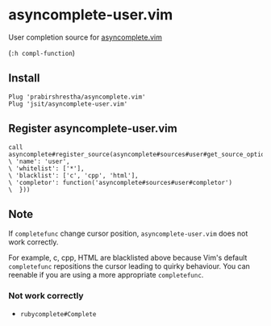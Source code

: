 # asyncomplete-user.vim

User completion source for [asyncomplete.vim](https://github.com/prabirshrestha/asyncomplete.vim)

(`:h compl-function`)

## Install

```vim
Plug 'prabirshrestha/asyncomplete.vim'
Plug 'jsit/asyncomplete-user.vim'
```

## Register asyncomplete-user.vim

```vim
call asyncomplete#register_source(asyncomplete#sources#user#get_source_options({
\ 'name': 'user',
\ 'whitelist': ['*'],
\ 'blacklist': ['c', 'cpp', 'html'],
\ 'completor': function('asyncomplete#sources#user#completor')
\  }))
```

## Note

If `completefunc` change cursor position, `asyncomplete-user.vim` does not work correctly.

For example, c, cpp, HTML are blacklisted above because Vim's default `completefunc` repositions the cursor leading to quirky behaviour. You can reenable if you are using a more appropriate `completefunc`.

### Not work correctly

- `rubycomplete#Complete`
